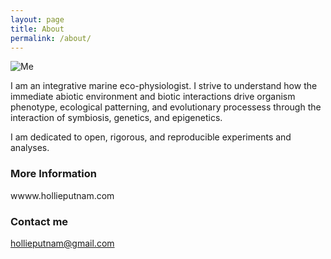 ```yaml
---
layout: page
title: About
permalink: /about/
---
```


![Me]({{https://hputnam.github.io}}/Putnam_Lab_Notebook/images/HolliePutnam.jpg)

I am an integrative marine eco-physiologist. I strive to understand how the immediate abiotic environment and biotic interactions drive organism phenotype,  ecological patterning, and evolutionary processess through the interaction of symbiosis, genetics, and epigenetics. 

I am dedicated to open, rigorous, and reproducible experiments and analyses.

### More Information

wwww.hollieputnam.com

### Contact me

[hollieputnam@gmail.com](mailto:hollieputnam@gmail.com)